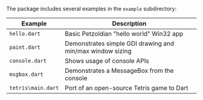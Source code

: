 The package includes several examples in the `example` subdirectory:

| Example            | Description                                               |
| ------------------ | --------------------------------------------------------- |
| `hello.dart`       | Basic Petzoldian "hello world" Win32 app                  |
| `paint.dart`       | Demonstrates simple GDI drawing and min/max window sizing |
| `console.dart`     | Shows usage of console APIs                               |
| `msgbox.dart`      | Demonstrates a MessageBox from the console                |
| `tetris\main.dart` | Port of an open-source Tetris game to Dart                |